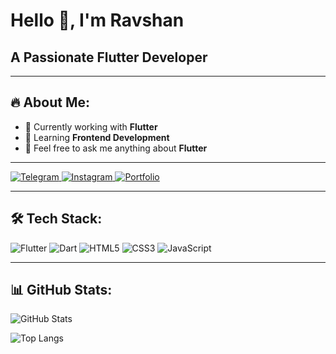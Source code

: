 # Hello 👋, I'm Ravshan

## A Passionate Flutter Developer

---

## 🔥 About Me:

- 🚀 Currently working with **Flutter**
- 🌱 Learning **Frontend Development**
- 💬 Feel free to ask me anything about **Flutter**

---

<p align="left">
  <a href="https://t.me/" target="_blank">
    <img src="https://img.shields.io/badge/Telegram-26A5E4?style=for-the-badge&logo=telegram&logoColor=white" alt="Telegram"/>
  </a>
  <a href="https://instagram.com/ТВОЙ_INSTAGRAM" target="_blank">
    <img src="https://img.shields.io/badge/Instagram-E4405F?style=for-the-badge&logo=instagram&logoColor=white" alt="Instagram"/>
  </a>
  <a href="https://ТВОЙ_PORTFOLIO_URL" target="_blank">
    <img src="https://img.shields.io/badge/Portfolio-0A66C2?style=for-the-badge&logo=About.me&logoColor=white" alt="Portfolio"/>
  </a>
</p>

---

## 🛠 Tech Stack:

<p align="left">
  <img src="https://img.shields.io/badge/Flutter-02569B?style=for-the-badge&logo=flutter&logoColor=white" alt="Flutter"/>
  <img src="https://img.shields.io/badge/Dart-0175C2?style=for-the-badge&logo=dart&logoColor=white" alt="Dart"/>
  <img src="https://img.shields.io/badge/HTML5-E34F26?style=for-the-badge&logo=html5&logoColor=white" alt="HTML5"/>
  <img src="https://img.shields.io/badge/CSS3-1572B6?style=for-the-badge&logo=css3&logoColor=white" alt="CSS3"/>
  <img src="https://img.shields.io/badge/JavaScript-F7DF1E?style=for-the-badge&logo=javascript&logoColor=black" alt="JavaScript"/>
</p>

---

## 📊 GitHub Stats:

![GitHub Stats](https://github-readme-stats.vercel.app/api?username=04-dev&show_icons=true&theme=dark)

![Top Langs](https://github-readme-stats.vercel.app/api/top-langs/?username=04-dev&layout=compact&theme=dark)
